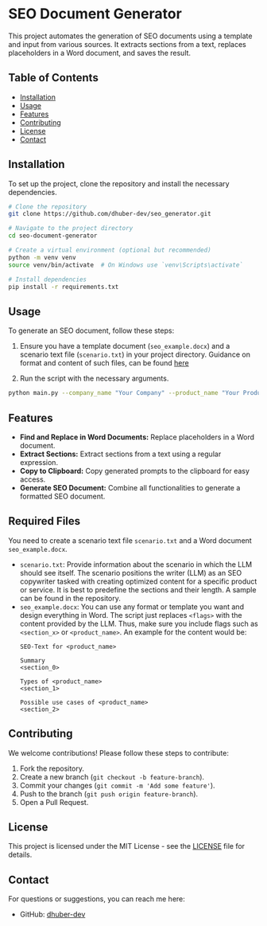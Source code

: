 # SEO Document Generator

This project automates the generation of SEO documents using a template and input from various sources. It extracts sections from a text, replaces placeholders in a Word document, and saves the result.

## Table of Contents

- [Installation](#installation)
- [Usage](#usage)
- [Features](#features)
- [Contributing](#contributing)
- [License](#license)
- [Contact](#contact)

## Installation

To set up the project, clone the repository and install the necessary dependencies.

```bash
# Clone the repository
git clone https://github.com/dhuber-dev/seo_generator.git

# Navigate to the project directory
cd seo-document-generator

# Create a virtual environment (optional but recommended)
python -m venv venv
source venv/bin/activate  # On Windows use `venv\Scripts\activate`

# Install dependencies
pip install -r requirements.txt
```

## Usage

To generate an SEO document, follow these steps:

1. Ensure you have a template document (`seo_example.docx`) and a scenario text file (`scenario.txt`) in your project directory. Guidance on format and content of such files, can be found [here](#required-files)

2. Run the script with the necessary arguments.

```bash
python main.py --company_name "Your Company" --product_name "Your Product" --product_categories "Category1" "Category2" --output_path "output.docx"
```

## Features

- **Find and Replace in Word Documents:** Replace placeholders in a Word document.
- **Extract Sections:** Extract sections from a text using a regular expression.
- **Copy to Clipboard:** Copy generated prompts to the clipboard for easy access.
- **Generate SEO Document:** Combine all functionalities to generate a formatted SEO document.

## Required Files
You need to create a scenario text file `scenario.txt` and a Word document `seo_example.docx`.
- `scenario.txt`: Provide information about the scenario in which the LLM should see itself. The scenario positions the writer (LLM) as an SEO copywriter tasked with creating optimized content for a specific product or service. It is best to predefine the sections and their length. A sample can be found in the repository.
- `seo_example.docx`: You can use any format or template you want and design everything in Word. The script just replaces `<flags>` with the content provided by the LLM. Thus, make sure you include flags such as `<section_x>` or `<product_name>`. An example for the content would be:
     ```
     SEO-Text for <product_name>
     
     Summary
     <section_0>
     
     Types of <product_name>
     <section_1>
     
     Possible use cases of <product_name>
     <section_2>
     ```

## Contributing

We welcome contributions! Please follow these steps to contribute:

1. Fork the repository.
2. Create a new branch (`git checkout -b feature-branch`).
3. Commit your changes (`git commit -m 'Add some feature'`).
4. Push to the branch (`git push origin feature-branch`).
5. Open a Pull Request.

## License

This project is licensed under the MIT License - see the [LICENSE](LICENSE) file for details.

## Contact

For questions or suggestions, you can reach me here:

- GitHub: [dhuber-dev](https://github.com/dhuber-dev)